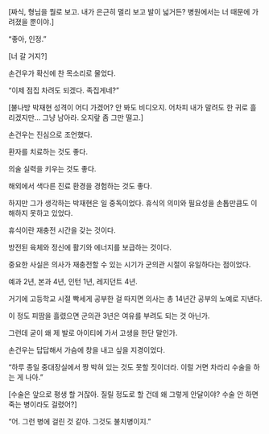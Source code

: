 [짜식, 형님을 뭘로 보고. 내가 은근히 멀리 보고 발이 넓거든? 병원에서는 너 때문에 가려졌을 뿐이야.]

“좋아, 인정.”

[너 갈 거지?]

손건우가 확신에 찬 목소리로 물었다.

“이제 점집 차려도 되겠다. 족집게네?”

[불나방 박재현 성격이 어디 가겠어? 안 봐도 비디오지. 어차피 내가 말려도 한 귀로 흘리겠지만… 그냥 남아라. 오지랖 좀 그만 떨고.]

손건우는 진심으로 조언했다.

환자를 치료하는 것도 좋다.

의술 실력을 키우는 것도 좋다.

해외에서 색다른 진료 환경을 경험하는 것도 좋다.

하지만 그가 생각하는 박재현은 일 중독이었다. 휴식의 의미와 필요성을 손톱만큼도 이해하지 못하고 있었다.

휴식이란 재충전 시간을 갖는 것이다.

방전된 육체와 정신에 활기와 에너지를 보급하는 것이다.

중요한 사실은 의사가 재충전할 수 있는 시기가 군의관 시절이 유일하다는 점이었다.

예과 2년, 본과 4년, 인턴 1년, 레지던트 4년.

거기에 고등학교 시절 빡세게 공부한 걸 따지면 의사는 총 14년간 공부의 노예로 지낸다.

이 정도 피땀을 흘렸으면 군의관 3년은 여유를 부려도 되는 것 아닌가.

그런데 굳이 왜 제 발로 아이티에 가서 고생을 한단 말인가.

손건우는 답답해서 가슴에 창을 내고 싶을 지경이었다.

“하루 종일 중대장실에서 짱 박혀 있는 것도 못할 짓이더라. 이럴 거면 차라리 수술을 하는 게 나아.”

[수술은 앞으로 평생 할 거잖아. 질릴 정도로 할 건데 왜 그렇게 안달이야? 수술 안 하면 죽는 병이라도 걸렸어?]

“어. 그런 병에 걸린 것 같아. 그것도 불치병이지.”